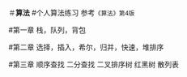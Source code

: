 ＃**算法**
#个人算法练习
参考`《算法》第4版`
<p></p>

#第一章
栈，队列，背包
<p></p>

#第二章
选择，插入，希尔，归并，快速，堆排序
<p></p>

#第三章
顺序查找  二分查找  二叉排序树  红黑树  散列表
